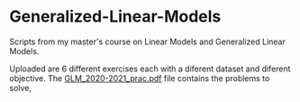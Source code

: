 # Generalized-Linear-Models
Scripts from my master's course on Linear Models and Generalized Linear Models.

Uploaded are 6 different exercises each with a diferent dataset and diferent objective. The [GLM_2020-2021_prac.pdf](https://github.com/BernatChiva/Generalized-Linear-Models/blob/main/GLM_2020-2021_prac.pdf) file contains the problems to solve,

